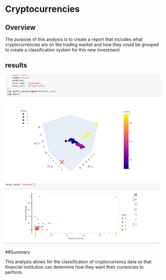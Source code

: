 # Cryptocurrencies
## Overview

The purpose of this analysis is to create a report that includes what cryptocurrencies are on the trading market and how they could be grouped to create a classification system for this new investment.

## results
![figs](https://github.com/summerginger/Cryptocurrencies/blob/main/pics/figshow.png)
![totalcoinsmined](https://github.com/summerginger/Cryptocurrencies/blob/main/pics/totalcoinsmined.png)

##Summary

This analysis allows for the classification of cryptocurrency data so that financial institution can determine how they want their currencies to perform.
